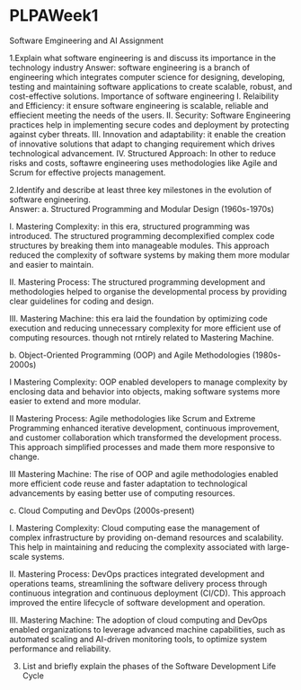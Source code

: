# PLPAWeek1
Software Emgineering and AI Assignment

1.Explain what software engineering is and discuss its importance in the technology industry
Answer: 
software engineering is a branch of engineering which integrates computer science for designing, developing, testing and maintaining software applications to create scalable, robust, and cost-effective solutions. 
Importance of software engineering 
I. Relaibility and Efficiency: it ensure software engineering is scalable, reliable and effiecient meeting the needs of the users.
II. Security: Software Engineering practices help in implementing secure codes and deployment by protecting against cyber threats.
III. Innovation and adaptability: it enable the creation of innovative solutions that adapt to changing requirement which drives technological advancement.
IV. Structured Approach: In other to reduce risks and costs, softawre engineering uses methodologies like Agile and Scrum for effective projects management.

2.Identify and describe at least three key milestones in the evolution of software engineering.  
Answer:
a. Structured Programming and Modular Design (1960s-1970s)

I. Mastering Complexity: in this era, structured programming was introduced. The structured programming decomplexified complex code structures by breaking them into manageable modules. This approach reduced the complexity of software systems by making them more modular and easier to maintain.

II. Mastering Process: The structured programming development and methodologies helped to organise the developmental process by providing clear guidelines for coding and design.

III. Mastering Machine: this era laid the foundation by optimizing code execution and reducing unnecessary complexity  for more efficient use of computing resources. though not rntirely related to Mastering Machine.

b. Object-Oriented Programming (OOP) and Agile Methodologies (1980s-2000s)

I Mastering Complexity: OOP enabled developers to manage complexity by enclosing data and behavior into objects, making software systems more easier to extend and more modular.

II Mastering Process: Agile methodologies like Scrum and Extreme Programming enhanced iterative development, continuous improvement, and customer collaboration which transformed the development process. This approach simplified processes and made them more responsive to change.

III Mastering Machine: The rise of OOP and agile methodologies enabled more efficient code reuse and faster adaptation to technological advancements by easing better use of computing resources.

c. Cloud Computing and DevOps (2000s-present)

I. Mastering Complexity: Cloud computing ease the management of complex infrastructure by providing on-demand resources and scalability. This help in maintaining and reducing the complexity associated with large-scale systems.

II. Mastering Process: DevOps practices integrated development and operations teams, streamlining the software delivery process through continuous integration and continuous deployment (CI/CD). This approach improved the entire lifecycle of software development and operation.

III. Mastering Machine: The adoption of cloud computing and DevOps enabled organizations to leverage advanced machine capabilities, such as automated scaling and AI-driven monitoring tools, to optimize system performance and reliability.

3. List and briefly explain the phases of the Software Development Life Cycle      
